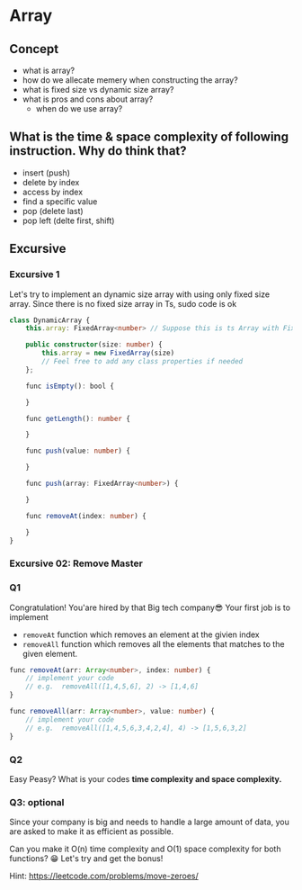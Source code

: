 
# Array

## Concept
- what is array?
- how do we allecate memery when constructing the array?
- what is fixed size vs dynamic size array?
- what is pros and cons about array?
    - when do we use array? 

## What is the time & space complexity of following instruction. Why do think that?

- insert (push)
- delete by index
- access by index
- find a specific value
- pop (delete last)
- pop left (delte first, shift)


## Excursive

### Excursive 1
Let's try to implement an dynamic size array with using only fixed size array.
Since there is no fixed size array in Ts, sudo code is ok

```ts
class DynamicArray {
    this.array: FixedArray<number> // Suppose this is ts Array with Fixed size. You can use every ts Array features but the fixed size. 

    public constructor(size: number) {
        this.array = new FixedArray(size)
        // Feel free to add any class properties if needed
    };

    func isEmpty(): bool {

    }

    func getLength(): number {

    }

    func push(value: number) {

    }

    func push(array: FixedArray<number>) {

    }

    func removeAt(index: number) {

    }
}
```

### Excursive 02: Remove Master

### Q1
Congratulation! You'are hired by that Big tech company😎
Your first job is to implement 
- `removeAt` function which removes an element at the givien index
- `removeAll` function which removes all the elements that matches to the given element.

```ts
func removeAt(arr: Array<number>, index: number) {
    // implement your code
    // e.g.  removeAll([1,4,5,6], 2) -> [1,4,6]
}

func removeAll(arr: Array<number>, value: number) {
    // implement your code
    // e.g.  removeAll([1,4,5,6,3,4,2,4], 4) -> [1,5,6,3,2]
}

```

### Q2
Easy Peasy? What is your codes **time complexity and space complexity.**

### Q3: optional
Since your company is big and needs to handle a large amount of data,
you are asked to make it as efficient as possible.

Can you make it O(n) time complexity and O(1) space complexity for both functions? 😁
Let's try and get the bonus!

Hint:
https://leetcode.com/problems/move-zeroes/